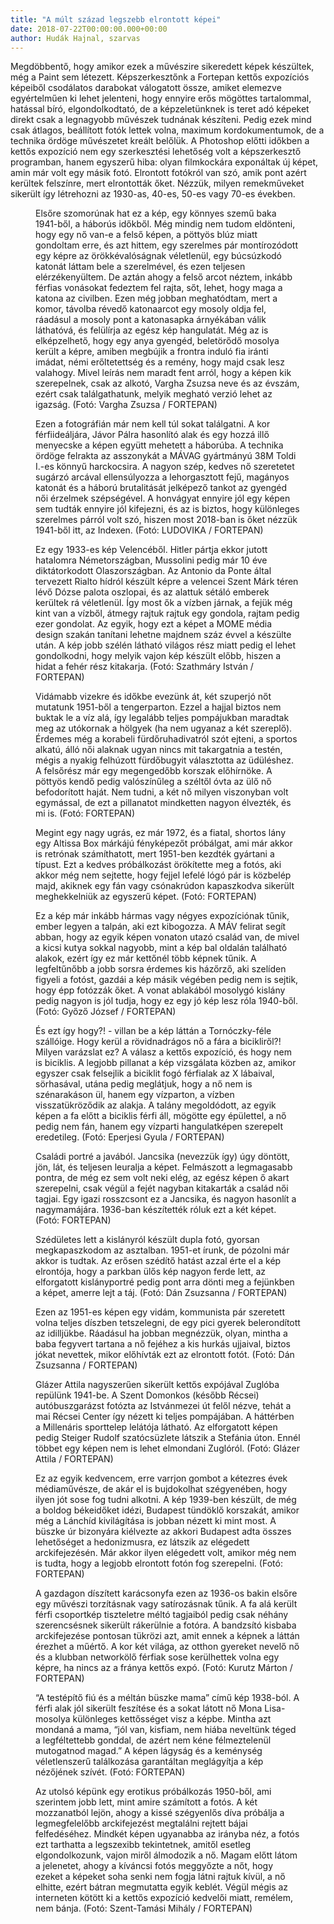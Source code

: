 ```yaml
---
title: "A múlt század legszebb elrontott képei"
date: 2018-07-22T00:00:00.000+00:00
author: Hudák Hajnal, szarvas
---
```


Megdöbbentő, hogy amikor ezek a művészire sikeredett képek készültek, még a Paint sem létezett. Képszerkesztőnk a Fortepan kettős expozíciós képeiből csodálatos darabokat válogatott össze, amiket elemezve egyértelműen ki lehet jelenteni, hogy ennyire erős mögöttes tartalommal, hatással bíró, elgondolkodtató, de a képzeletünknek is teret adó képeket direkt csak a legnagyobb művészek tudnának készíteni. Pedig ezek mind csak átlagos, beállított fotók lettek volna, maximum kordokumentumok, de a technika ördöge művészetet kreált belőlük. A Photoshop előtti időkben a kettős expozíció nem egy szerkesztési lehetőség volt a képszerkesztő programban, hanem egyszerű hiba: olyan filmkockára exponáltak új képet, amin már volt egy másik fotó. Elrontott fotókról van szó, amik pont azért kerültek felszínre, mert elrontották őket. Nézzük, milyen remekműveket sikerült így létrehozni az 1930-as, 40-es, 50-es vagy 70-es években.

<figure>
<img src="/images/19829921_5682c2344f3e2ffe842e53c81154ea63_wm.jpg" alt="" />
<figcaption>Elsőre szomorúnak hat ez a kép, egy könnyes szemű baka 1941-ből, a háborús időkből. Még mindig nem tudom eldönteni, hogy egy nő van-e a felső képen, a pöttyös blúz miatt gondoltam erre, és azt hittem, egy szerelmes pár montírozódott egy képre az örökkévalóságnak véletlenül, egy búcsúzkodó katonát láttam bele a szerelmével, és ezen teljesen elérzékenyültem. De aztán ahogy a felső arcot néztem, inkább férfias vonásokat fedeztem fel rajta, sőt, lehet, hogy maga a katona az civilben. Ezen még jobban meghatódtam, mert a komor, távolba révedő katonaarcot egy mosoly oldja fel, ráadásul a mosoly pont a katonasapka árnyékában válik láthatóvá, és felülírja az egész kép hangulatát. Még az is elképzelhető, hogy egy anya gyengéd, beletörődő mosolya került a képre, amiben megbújik a frontra induló fia iránti imádat, némi erőltetettség és a remény, hogy majd csak lesz valahogy. Mivel leírás nem maradt fent arról, hogy a képen kik szerepelnek, csak az alkotó, Vargha Zsuzsa neve és az évszám, ezért csak találgathatunk, melyik megható verzió lehet az igazság. (Fotó: Vargha Zsuzsa / FORTEPAN)</figcaption>
</figure>

<figure>
<img src="/images/19829923_a9921c6c957029f7bcf377e01cef71f1_wm.jpg" alt="" />
<figcaption>Ezen a fotográfián már nem kell túl sokat találgatni. A kor férfiideáljára, Jávor Pálra hasonlító alak és egy hozzá illő menyecske a képen együtt mehetett a háborúba. A technika ördöge felrakta az asszonykát a MÁVAG gyártmányú 38M Toldi I.-es könnyű harckocsira. A nagyon szép, kedves nő szeretetet sugárzó arcával ellensúlyozza a lehorgasztott fejű, magányos katonát és a háború brutalitását jelképező tankot az gyengéd női érzelmek szépségével. A honvágyat ennyire jól egy képen sem tudták ennyire jól kifejezni, és az is biztos, hogy különleges szerelmes párról volt szó, hiszen most 2018-ban is őket nézzük 1941-ből itt, az Indexen. (Fotó: LUDOVIKA / FORTEPAN)</figcaption>
</figure>

<figure>
<img src="/images/19829925_7d2c73cf0d7dfcf41905afb72dc8489c_wm.jpg" alt="" />
<figcaption>Ez egy 1933-es kép Velencéből. Hitler pártja ekkor jutott hatalomra Németországban, Mussolini pedig már 10 éve diktátorkodott Olaszországban. Az Antonio da Ponte által tervezett Rialto hídról készült képre a velencei Szent Márk téren lévő Dózse palota oszlopai, és az alattuk sétáló emberek kerültek rá véletlenül. Így most ők a vízben járnak, a fejük még kint van a vízből, átmegy rajtuk rajtuk egy gondola, rajtam pedig ezer gondolat. Az egyik, hogy ezt a képet a MOME média design szakán tanítani lehetne majdnem száz évvel a készülte után. A kép jobb szélén látható világos rész miatt pedig el lehet gondolkodni, hogy melyik vajon kép készült előbb, hiszen a hidat a fehér rész kitakarja. (Fotó: Szathmáry István / FORTEPAN)</figcaption>
</figure>

<figure>
<img src="/images/19829913_4df31ea12c85b5fdd2208a656cf5b4eb_wm.jpg" alt="" />
<figcaption>Vidámabb vizekre és időkbe evezünk át, két szuperjó nőt mutatunk 1951-ből a tengerparton. Ezzel a hajjal biztos nem buktak le a víz alá, így legalább teljes pompájukban maradtak meg az utókornak a hölgyek (ha nem ugyanaz a két szereplő). Érdemes még a korabeli fürdőruhadivatról szót ejteni, a sportos alkatú, álló női alaknak ugyan nincs mit takargatnia a testén, mégis a nyakig felhúzott fürdőbugyit választotta az üdüléshez. A felsőrész már egy megengedőbb korszak előhírnöke. A pöttyös kendő pedig valószínűleg a széltől óvta az ülő nő befodorított haját. Nem tudni, a két nő milyen viszonyban volt egymással, de ezt a pillanatot mindketten nagyon élvezték, és mi is. (Fotó: FORTEPAN)</figcaption>
</figure>

<figure>
<img src="/images/19829911_c20807f396ffc877a40f7c555596bf86_wm.jpg" alt="" />
<figcaption>Megint egy nagy ugrás, ez már 1972, és a fiatal, shortos lány egy Altissa Box márkájú fényképezőt próbálgat, ami már akkor is retrónak számíthatott, mert 1951-ben kezdték gyártani a típust. Ezt a kedves próbálkozást örökítette meg a fotós, aki akkor még nem sejtette, hogy fejjel lefelé lógó pár is közbelép majd, akiknek egy fán vagy csónakrúdon kapaszkodva sikerült meghekkelniük az egyszerű képet. (Fotó: FORTEPAN)</figcaption>
</figure>

<figure>
<img src="/images/19829933_5d8d129b521fe89dd281b9ef06f58d4a_wm.jpg" alt="" />
<figcaption>Ez a kép már inkább hármas vagy négyes expozíciónak tűnik, ember legyen a talpán, aki ezt kibogozza. A MÁV felirat segít abban, hogy az egyik képen vonaton utazó család van, de mivel a kicsi kutya sokkal nagyobb, mint a kép bal oldalán található alakok, ezért így ez már kettőnél több képnek tűnik. A legfeltűnőbb a jobb sorsra érdemes kis házőrző, aki szelíden figyeli a fotóst, gazdái a kép másik végében pedig nem is sejtik, hogy épp fotózzák őket. A vonat ablakából mosolygó kislány pedig nagyon is jól tudja, hogy ez egy jó kép lesz róla 1940-ből. (Fotó: Győző József / FORTEPAN)</figcaption>
</figure>

<figure>
<img src="/images/19829919_32a43e2b92de5131c3fc72d9ca176d5d_wm.jpg" alt="" />
<figcaption>És ezt így hogy?! - villan be a kép láttán a Tornóczky-féle szállóige. Hogy kerül a rövidnadrágos nő a fára a bicikliről?! Milyen varázslat ez? A válasz a kettős expozíció, és hogy nem is biciklis. A legjobb pillanat a kép vizsgálata közben az, amikor egyszer csak felsejlik a biciklit fogó férfialak az X lábaival, sörhasával, utána pedig meglátjuk, hogy a nő nem is szénarakáson ül, hanem egy vízparton, a vízben visszatükröződik az alakja. A talány megoldódott, az egyik képen a fa előtt a biciklis férfi áll, mögötte egy épülettel, a nő pedig nem fán, hanem egy vízparti hangulatképen szerepelt eredetileg. (Fotó: Eperjesi Gyula / FORTEPAN)</figcaption>
</figure>

<figure>
<img src="/images/19829915_bbcf5cfc2832f4c5db4f0894993a063a_wm.jpg" alt="" />
<figcaption>Családi portré a javából. Jancsika (nevezzük így) úgy döntött, jön, lát, és teljesen leuralja a képet. Felmászott a legmagasabb pontra, de még ez sem volt neki elég, az egész képen ő akart szerepelni, csak végül a fejét nagyban kitakarták a család női tagjai. Egy igazi rosszcsont ez a Jancsika, és nagyon hasonlít a nagymamájára. 1936-ban készítették róluk ezt a két képet. (Fotó: FORTEPAN)</figcaption>
</figure>

<figure>
<img src="/images/19829931_5b7cf02dec9c6a8deaac7d8199350e1a_wm.jpg" alt="" />
<figcaption>Szédületes lett a kislányról készült dupla fotó, gyorsan megkapaszkodom az asztalban. 1951-et írunk, de pózolni már akkor is tudtak. Az erősen szédítő hatást azzal érte el a kép elrontója, hogy a parkban ülős kép nagyon ferde lett, az elforgatott kislányportré pedig pont arra dönti meg a fejünkben a képet, amerre lejt a táj. (Fotó: Dán Zsuzsanna / FORTEPAN)</figcaption>
</figure>

<figure>
<img src="/images/19829939_46a94445f0d1e75d217602951e4eaaf2_wm.jpg" alt="" />
<figcaption>Ezen az 1951-es képen egy vidám, kommunista pár szeretett volna teljes díszben tetszelegni, de egy pici gyerek belerondított az idilljükbe. Ráadásul ha jobban megnézzük, olyan, mintha a baba fegyvert tartana a nő fejéhez a kis hurkás ujjaival, biztos jókat nevettek, mikor előhívták ezt az elrontott fotót. (Fotó: Dán Zsuzsanna / FORTEPAN)</figcaption>
</figure>

<figure>
<img src="/images/19829937_3004e26f024c70226a471f432ff1902c_wm.jpg" alt="" />
<figcaption>Glázer Attila nagyszerűen sikerült kettős expójával Zuglóba repülünk 1941-be. A Szent Domonkos (később Récsei) autóbuszgarázst fotózta az Istvánmezei út felől nézve, tehát a mai Récsei Center így nézett ki teljes pompájában. A háttérben a Millenáris sporttelep lelátója látható. Az elforgatott képen pedig Steiger Rudolf szatócsüzlete látszik a Stefánia úton. Ennél többet egy képen nem is lehet elmondani Zuglóról. (Fotó: Glázer Attila / FORTEPAN)</figcaption>
</figure>

<figure>
<img src="/images/19829929_b8ec2930b5bd4c429a359b52099db46a_wm.jpg" alt="" />
<figcaption>Ez az egyik kedvencem, erre varrjon gombot a kétezres évek médiaművésze, de akár el is bujdokolhat szégyenében, hogy ilyen jót sose fog tudni alkotni. A kép 1939-ben készült, de még a boldog békeidőket idézi, Budapest tündöklő korszakát, amikor még a Lánchíd kivilágítása is jobban nézett ki mint most. A büszke úr bizonyára kiélvezte az akkori Budapest adta összes lehetőséget a hedonizmusra, ez látszik az elégedett arckifejezésén. Már akkor ilyen elégedett volt, amikor még nem is tudta, hogy a legjobb elrontott fotón fog szerepelni. (Fotó: FORTEPAN)</figcaption>
</figure>

<figure>
<img src="/images/19829927_2c430535faa729c7c6f96755615a1ca4_wm.jpg" alt="" />
<figcaption>A gazdagon díszített karácsonyfa ezen az 1936-os bakin elsőre egy művészi torzításnak vagy satírozásnak tűnik. A fa alá került férfi csoportkép tiszteletre méltó tagjaiból pedig csak néhány szerencsésnek sikerült rákerülnie a fotóra. A bandzsító kisbaba arckifejezése pontosan tükrözi azt, amit ennek a képnek a láttán érezhet a műértő. A kor két világa, az otthon gyereket nevelő nő és a klubban networkölő férfiak sose kerülhettek volna egy képre, ha nincs az a fránya kettős expó. (Fotó: Kurutz Márton / FORTEPAN)</figcaption>
</figure>

<figure>
<img src="/images/19829909_9fb2c6e7da5601576769cfee947f2dab_wm.jpg" alt="" />
<figcaption>“A testépítő fiú és a méltán büszke mama” című kép 1938-ból. A férfi alak jól sikerült feszítése és a sokat látott nő Mona Lisa-mosolya különleges kettősséget visz a képbe. Mintha azt mondaná a mama, “jól van, kisfiam, nem hiába neveltünk téged a legféltettebb gonddal, de azért nem kéne félmeztelenül mutogatnod magad.” A képen lágyság és a keménység véletlenszerű találkozása garantáltan meglágyítja a kép nézőjének szívét. (Fotó: FORTEPAN)</figcaption>
</figure>

<figure>
<img src="/images/19829917_889aa8c27be3629c77280b17aa3eb81c_wm.jpg" alt="" />
<figcaption>Az utolsó képünk egy erotikus próbálkozás 1950-ből, ami szerintem jobb lett, mint amire számított a fotós. A két mozzanatból lejön, ahogy a kissé szégyenlős díva próbálja a legmegfelelőbb arckifejezést megtalálni rejtett bájai felfedéséhez. Mindkét képen ugyanabba az irányba néz, a fotós ezt tarthatta a legszexibb tekintetnek, amitől esetleg elgondolkozunk, vajon miről álmodozik a nő. Magam előtt látom a jelenetet, ahogy a kíváncsi fotós meggyőzte a nőt, hogy ezeket a képeket soha senki nem fogja látni rajtuk kívül, a nő elhitte, ezért bátran megmutatta egyik keblét. Végül mégis az interneten kötött ki a kettős expozíció kedvelői miatt, remélem, nem bánja. (Fotó: Szent-Tamási Mihály / FORTEPAN)</figcaption>
</figure>
